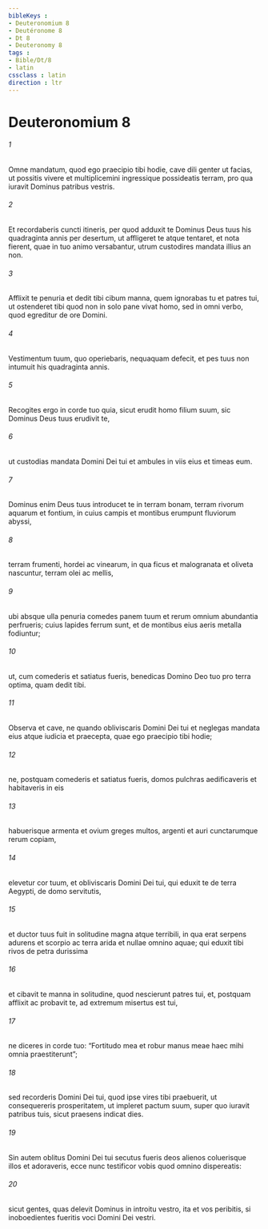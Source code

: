 ```yaml
---
bibleKeys : 
- Deuteronomium 8
- Deutéronome 8
- Dt 8
- Deuteronomy 8
tags : 
- Bible/Dt/8
- latin
cssclass : latin
direction : ltr
---
```


# Deuteronomium 8

###### 1
Omne mandatum, quod ego praecipio tibi hodie, cave dili genter ut facias, ut possitis vivere et multiplicemini ingressique possideatis terram, pro qua iuravit Dominus patribus vestris. 
###### 2
Et recordaberis cuncti itineris, per quod adduxit te Dominus Deus tuus his quadraginta annis per desertum, ut affligeret te atque tentaret, et nota fierent, quae in tuo animo versabantur, utrum custodires mandata illius an non. 
###### 3
Afflixit te penuria et dedit tibi cibum manna, quem ignorabas tu et patres tui, ut ostenderet tibi quod non in solo pane vivat homo, sed in omni verbo, quod egreditur de ore Domini. 
###### 4
Vestimentum tuum, quo operiebaris, nequaquam defecit, et pes tuus non intumuit his quadraginta annis. 
###### 5
Recogites ergo in corde tuo quia, sicut erudit homo filium suum, sic Dominus Deus tuus erudivit te, 
###### 6
ut custodias mandata Domini Dei tui et ambules in viis eius et timeas eum.
###### 7
Dominus enim Deus tuus introducet te in terram bonam, terram rivorum aquarum et fontium, in cuius campis et montibus erumpunt fluviorum abyssi, 
###### 8
terram frumenti, hordei ac vinearum, in qua ficus et malogranata et oliveta nascuntur, terram olei ac mellis, 
###### 9
ubi absque ulla penuria comedes panem tuum et rerum omnium abundantia perfrueris; cuius lapides ferrum sunt, et de montibus eius aeris metalla fodiuntur; 
###### 10
ut, cum comederis et satiatus fueris, benedicas Domino Deo tuo pro terra optima, quam dedit tibi.
###### 11
Observa et cave, ne quando obliviscaris Domini Dei tui et neglegas mandata eius atque iudicia et praecepta, quae ego praecipio tibi hodie; 
###### 12
ne, postquam comederis et satiatus fueris, domos pulchras aedificaveris et habitaveris in eis 
###### 13
habuerisque armenta et ovium greges multos, argenti et auri cunctarumque rerum copiam, 
###### 14
elevetur cor tuum, et obliviscaris Domini Dei tui, qui eduxit te de terra Aegypti, de domo servitutis, 
###### 15
et ductor tuus fuit in solitudine magna atque terribili, in qua erat serpens adurens et scorpio ac terra arida et nullae omnino aquae; qui eduxit tibi rivos de petra durissima 
###### 16
et cibavit te manna in solitudine, quod nescierunt patres tui, et, postquam afflixit ac probavit te, ad extremum misertus est tui, 
###### 17
ne diceres in corde tuo: “Fortitudo mea et robur manus meae haec mihi omnia praestiterunt”; 
###### 18
sed recorderis Domini Dei tui, quod ipse vires tibi praebuerit, ut consequereris prosperitatem, ut impleret pactum suum, super quo iuravit patribus tuis, sicut praesens indicat dies. 
###### 19
Sin autem oblitus Domini Dei tui secutus fueris deos alienos coluerisque illos et adoraveris, ecce nunc testificor vobis quod omnino dispereatis: 
###### 20
sicut gentes, quas delevit Dominus in introitu vestro, ita et vos peribitis, si inoboedientes fueritis voci Domini Dei vestri.
